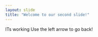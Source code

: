 ```yaml
---
layout: slide
title: "Welcome to our second slide!"
---
```

ITs working
Use the left arrow to go back!
